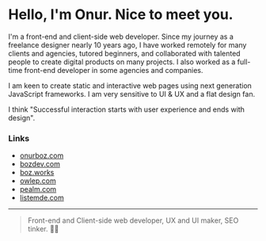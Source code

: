 # Hello, I'm Onur. Nice to meet you.

I'm a front-end and client-side web developer. Since my journey as a freelance designer nearly 10 years ago, I have worked remotely for many clients and agencies, tutored beginners, and collaborated with talented people to create digital products on many projects. I also worked as a full-time front-end developer in some agencies and companies.

I am keen to create static and interactive web pages using next generation JavaScript frameworks. I am very sensitive to UI & UX and a flat design fan.

I think "Successful interaction starts with user experience and ends with design".

### Links

- [onurboz.com](https://onurboz.com)
- [bozdev.com](https://bozdev.com)
- [boz.works](https://boz.works)
- [owlep.com](https://owlep.com)
- [pealm.com](https://pealm.com)
- [listemde.com](https://listemde.com)

----

> Front-end and Client-side web developer, UX and UI maker, SEO tinker. 🚀🔥
